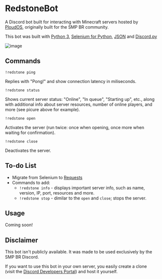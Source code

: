 # RedstoneBot

A Discord bot built for interacting with Minecraft servers hosted by [PloudOS](https://ploudos.com/), originally built for the SMP BR community.

This bot was built with [Python 3](http://python.org/), [Selenium for Python](https://selenium-python.readthedocs.io/#), [JSON](https://docs.python.org/3/library/json.html) and [Discord.py](https://github.com/Rapptz/discord.py)

![image](https://i.imgur.com/Gcsp2Oc.png)


## Commands

`!redstone ping` 

Replies with "Pong!" and show connection latency in miliseconds.

`!redstone status` 

Shows current server status: "Online", "In queue", "Starting up", etc., along with additional info about server resources, number of online players, and more (see picure above for example).

`!redstone open` 

Activates the server (run twice: once when opening, once more when waiting for confirmation).

`!redstone close` 

Deactivates the server.

## To-do List

* Migrate from Selenium to [Requests](https://requests.readthedocs.io/en/master/)
* Commands to add:
  * `!redstone info` - displays important server info, such as name, version, IP, port, resources and more.
  * `!redstone stop` - dimilar to the `open` and `close`; stops the server.
  
## Usage

Coming soon!

## Disclaimer

This bot isn't publicly available. It was made to be used exclusively by the SMP BR Discord. 

If you want to use this bot in your own server, you easily create a clone (visit the [Discord Developers Portal](https://discord.com/developers/applications)) and host it yourself.


